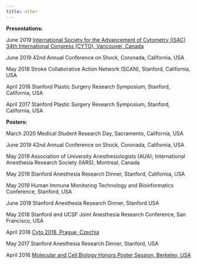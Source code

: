 ```yaml
---
title: other
---
```

<p class="p1"><strong>Presentations:</strong></p>
<p>June 2019	<a href="http://cytoconference.org/2019/Program-and-Abstracts/Program-Information/CYTO-Program-Book-final-draft-v4.aspx">International Society for the Advancement of Cytometry (ISAC) 34th International Congress (CYTO), Vancouver, Canada</a></p>
<p>June 2019	42nd Annual Conference on Shock, Coronada, California, USA</p>
<p>May 2018	Stroke Collaborative Action Network (SCAN), Stanford, California, USA</p>
<p>April 2018	Stanford Plastic Surgery Research Symposium, Stanford, California, USA</p>
<p>April 2017	Stanford Plastic Surgery Research Symposium, Stanford, California, USA</p>



<p class="p1"><strong>Posters:</strong></p>
<p>March 2020	Medical Student Research Day, Sacramento, California, USA</p>
<p>June 2019	42nd Annual Conference on Shock, Coronada, California, USA</p>
<p>May 2019	Association of University Anesthesiologists (AUA); International Anesthesia Research Society (IARS), Montreal, Canada</p>
<p>May 2019	Stanford Anesthesia Research Dinner, Stanford, California, USA</p>
<p>May 2019	Human Immune Monitoring Technology and Bioinformatics Conference, Stanford, USA</p>
<p>June 2018	Stanford Anesthesia Research Dinner, Stanford USA</p>
<p>May 2018	Stanford and UCSF Joint Anesthesia Research Conference, San Francisco, USA</p>
<p>April 2018	<a href="http://cytoconference.org/2018/Attendee/Program-Information/CYTO-2018-PROGRAM-BOOK-FINAL-V3-(1).aspx">Cyto 2018, Prague, Czechia</a></p>
<p>May 2017	Stanford Anesthesia Research Dinner, Stanford, USA</p>
<p>April 2016	<a href="https://nature.berkeley.edu/wanglab/41516-amy-tsai-won-a-best-poster-award-at-the-mcb-undergraduate-honors-poster-session/">Molecular and Cell Biology Honors Poster Session, Berkeley, USA</a></p>
